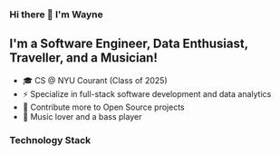 ### Hi there 👋 I'm Wayne

## I'm a Software Engineer, Data Enthusiast, Traveller, and a Musician!

* 🎓 CS @ NYU Courant (Class of 2025)
* ⚡️ Specialize in full-stack software development and data analytics
* 🌱 Contribute more to Open Source projects
* 🎸 Music lover and a bass player

### Technology Stack



<!--
**tzuanwang/tzuanwang** is a ✨ _special_ ✨ repository because its `README.md` (this file) appears on your GitHub profile.

Here are some ideas to get you started:

- 🔭 I’m currently working on ...
- 🌱 I’m currently learning ...
- 👯 I’m looking to collaborate on ...
- 🤔 I’m looking for help with ...
- 💬 Ask me about ...
- 📫 How to reach me: ...
- 😄 Pronouns: ...
- ⚡ Fun fact: ...
-->
